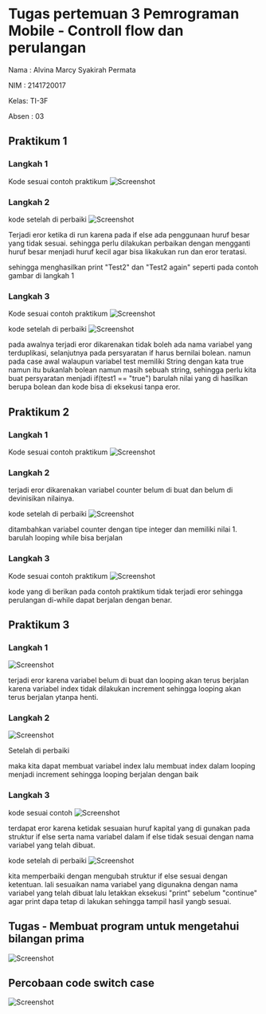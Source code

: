 # Tugas pertemuan 3 Pemrograman Mobile - Controll flow dan perulangan #

Nama : Alvina Marcy Syakirah Permata

NIM : 2141720017

Kelas: TI-3F

Absen : 03

## Praktikum 1

### Langkah 1
Kode sesuai contoh praktikum
![Screenshot](docs/praktikum1_langkah1_eror.jpg)

### Langkah 2 
kode setelah di perbaiki
![Screenshot](docs/praktikum1_langkah1.jpg)

Terjadi eror ketika di run karena pada if else ada penggunaan huruf besar yang tidak sesuai. sehingga perlu dilakukan perbaikan dengan mengganti huruf besar menjadi huruf kecil agar bisa likakukan run dan eror teratasi. 

sehingga menghasilkan print "Test2" dan "Test2 again" seperti pada contoh gambar di langkah 1

### Langkah 3

Kode sesuai contoh praktikum
![Screenshot](docs/praktikum1_langkah3_eror.jpg)

kode setelah di perbaiki
![Screenshot](docs/praktikum1_langkah3.jpg)

pada awalnya terjadi eror dikarenakan tidak boleh ada nama variabel yang terduplikasi, selanjutnya pada persyaratan if harus bernilai bolean. namun pada case awal walaupun variabel test memiliki String dengan kata true namun itu bukanlah bolean namun masih sebuah string, sehingga perlu kita buat persyaratan menjadi if(test1 == "true") barulah nilai yang di hasilkan berupa bolean dan kode bisa di eksekusi tanpa eror.

## Praktikum 2

### Langkah 1
Kode sesuai contoh praktikum
![Screenshot](docs/praktikum2_langkah1_eror.jpg)

### Langkah 2
terjadi eror dikarenakan variabel counter belum di buat dan belum di devinisikan nilainya.

kode setelah di perbaiki
![Screenshot](docs/praktikum2_langkah1.jpg)

ditambahkan variabel counter dengan tipe integer dan memiliki nilai 1. barulah looping while bisa berjalan

### Langkah 3
Kode sesuai contoh praktikum
![Screenshot](docs/praktikum2_langkah3.jpg)

kode yang di berikan pada contoh praktikum tidak terjadi eror sehingga perulangan di-while dapat berjalan dengan benar.

## Praktikum 3

### Langkah 1
![Screenshot](docs/praktikum3_langkah1_eror.jpg)

terjadi eror karena variabel belum di buat dan looping akan terus berjalan karena variabel index tidak dilakukan increment sehingga looping akan terus berjalan ytanpa henti.

### Langkah 2
![Screenshot](docs/praktikum3_langkah1.jpg)

Setelah di perbaiki 

maka kita dapat membuat variabel index lalu membuat index dalam looping menjadi increment sehingga looping berjalan dengan baik

### Langkah 3

kode sesuai contoh
![Screenshot](docs/praktikum3_langkah3_eror.jpg)

terdapat eror karena ketidak sesuaian huruf kapital yang di gunakan pada struktur if else serta nama variabel dalam if else tidak sesuai dengan nama variabel yang telah dibuat.

kode setelah di perbaiki
![Screenshot](docs/praktikum3_langkah3.jpg)

kita memperbaiki dengan mengubah struktur if else sesuai dengan ketentuan. lali sesuaikan nama variabel yang digunakna dengan nama variabel yang telah dibuat lalu letakkan eksekusi "print" sebelum "continue" agar print dapa tetap di lakukan sehingga tampil hasil yangb sesuai.

## Tugas - Membuat program untuk mengetahui bilangan prima
![Screenshot](docs/tugas_bil_prima.jpg)

## Percobaan code switch case
![Screenshot](docs/switch_case.jpg)
